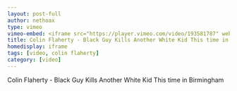 ```yaml
---
layout: post-full
author: nethoax
type: vimeo
vimeo-embed: <iframe src="https://player.vimeo.com/video/193581787" webkitallowfullscreen mozallowfullscreen allowfullscreen></iframe>
title: Colin Flaherty - Black Guy Kills Another White Kid This time in Birmingham
homedisplay: iframe
tags: [video, colin flaherty]
category: [video]
---
```

Colin Flaherty - Black Guy Kills Another White Kid This time in Birmingham
